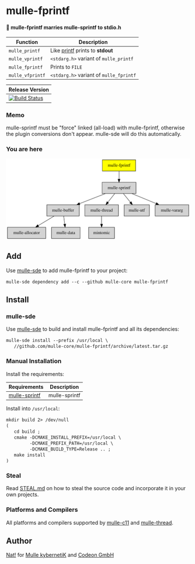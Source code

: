 # mulle-fprintf

#### 🔢 mulle-fprintf marries mulle-sprintf to stdio.h


Function         | Description
-----------------|-------------
`mulle_printf`   | Like [printf](//www.cplusplus.com/reference/cstdio/printf/) prints to **stdout**
`mulle_vprintf`  | `<stdarg.h>` variant of `mulle_printf`
`mulle_fprintf`  | Prints to `FILE`
`mulle_vfprintf` | `<stdarg.h>` variant of `mulle_fprintf`


| Release Version
|-----------------------------------
[![Build Status](//github.com/mulle-core/mulle-fprintf/CI/badge.svg?branch=release)](//github.com/mulle-core/mulle-fprintf) | ![Mulle kybernetiK tag](//img.shields.io/github/tag/mulle-core/mulle-fprintf.svg?branch=release) [![Build Status](//github.com/mulle-core/mulle-fprintf/CI/badge.svg?branch=release)](//github.com/mulle-core/mulle-fprintf)


### Memo

mulle-sprintf must be "force" linked (all-load) with mulle-fprintf, 
otherwise the plugin conversions don't appear. mulle-sde will do this automatically.


### You are here

![Overview](overview.dot.svg)


## Add

Use [mulle-sde](//github.com/mulle-sde) to add mulle-fprintf to your project:

``` console
mulle-sde dependency add --c --github mulle-core mulle-fprintf
```

## Install

### mulle-sde

Use [mulle-sde](//github.com/mulle-sde) to build and install mulle-fprintf
and all its dependencies:

```
mulle-sde install --prefix /usr/local \
   //github.com/mulle-core/mulle-fprintf/archive/latest.tar.gz
```

### Manual Installation


Install the requirements:

Requirements                                           | Description
-------------------------------------------------------|-------------------
[mulle-sprintf](//github.com/mulle-core/mulle-sprintf) | mulle-sprintf

Install into `/usr/local`:

```
mkdir build 2> /dev/null
(
   cd build ;
   cmake -DCMAKE_INSTALL_PREFIX=/usr/local \
         -DCMAKE_PREFIX_PATH=/usr/local \
         -DCMAKE_BUILD_TYPE=Release .. ;
   make install
)
```

### Steal

Read [STEAL.md](//github.com/mulle-c11/dox/STEAL.md) on how to steal the
source code and incorporate it in your own projects.


### Platforms and Compilers

All platforms and compilers supported by
[mulle-c11](//github.com/mulle-c/mulle-c11) and
[mulle-thread](//github.com/mulle-concurrent/mulle-thread).


## Author

[Nat!](//www.mulle-kybernetik.com/weblog) for
[Mulle kybernetiK](//www.mulle-kybernetik.com) and
[Codeon GmbH](//www.codeon.de)

